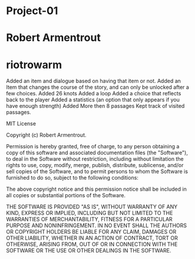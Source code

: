 # Project-01

# Robert Armentrout

# riotrowarm

Added an item and dialogue based on having that item or not.
Added an Item that changes the course of the story, and can only be unlocked after a few choices. 
Added 26 knots
Added a loop
Added a choice that reflects back to the player
Added a statistics (an option that only appears if you have enough strength)
Added More then 8 passages
Kept track of visited passages.

MIT License

Copyright (c) Robert Armentrout.

Permission is hereby granted, free of charge, to any person obtaining a copy
of this software and associated documentation files (the "Software"), to deal
in the Software without restriction, including without limitation the rights
to use, copy, modify, merge, publish, distribute, sublicense, and/or sell
copies of the Software, and to permit persons to whom the Software is
furnished to do so, subject to the following conditions:

The above copyright notice and this permission notice shall be included in all
copies or substantial portions of the Software.

THE SOFTWARE IS PROVIDED "AS IS", WITHOUT WARRANTY OF ANY KIND, EXPRESS OR
IMPLIED, INCLUDING BUT NOT LIMITED TO THE WARRANTIES OF MERCHANTABILITY,
FITNESS FOR A PARTICULAR PURPOSE AND NONINFRINGEMENT. IN NO EVENT SHALL THE
AUTHORS OR COPYRIGHT HOLDERS BE LIABLE FOR ANY CLAIM, DAMAGES OR OTHER
LIABILITY, WHETHER IN AN ACTION OF CONTRACT, TORT OR OTHERWISE, ARISING FROM,
OUT OF OR IN CONNECTION WITH THE SOFTWARE OR THE USE OR OTHER DEALINGS IN THE
SOFTWARE.
